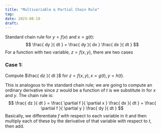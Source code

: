 ```yaml
---
title: "Multivariable & Partial Chain Rule"
tag:
date: 2023-08-19
draft:
---
```


Standard chain rule for $y=f(x)$ and $x=g(t)$:
$$
\frac{ dy }{ dt } = \frac{ dy }{ dx } \frac{ dx }{ dt } 
$$
For a function with two variable, $z=f(x,y)$, there are two cases

### Case 1:
Compute $\frac{ dz }{ dt }$ for $z = f(x,y), x=g(t), y=h(t)$.

This is analogous to the standard chain rule; we are going to compute an ordinary derivative since $z$ would be a function of $t$ is we substitute in for $x$ and $y$. The chain rule is:
$$
\frac{ dz }{ dt } = \frac{ \partial f }{ \partial x } \frac{ dx }{ dt } + \frac{ \partial f }{ \partial y } \frac{ dy }{ dt } 
$$
Basically, we differentiate $f$ with respect to each variable in it and then multiply each of these by the derivative of that variable with respect to $t$, then add.